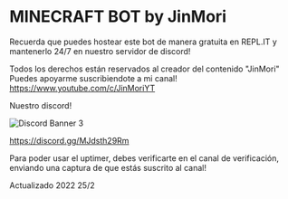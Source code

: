 # MINECRAFT BOT by JinMori
Recuerda que puedes hostear este bot de manera gratuita en REPL.IT y mantenerlo 24/7 en nuestro servidor de discord!

Todos los derechos están reservados al creador del contenido "JinMori"
Puedes apoyarme suscribiendote a mi canal!
https://www.youtube.com/c/JinMoriYT

Nuestro discord!


<img src="https://discordapp.com/api/guilds/835595324235317288/widget.png?style=banner3" alt="Discord Banner 3"/>

https://discord.gg/MJdsth29Rm



Para poder usar el uptimer, debes verificarte en el canal de verificación, enviando una captura de que estás suscrito al canal!

Actualizado 2022 25/2
